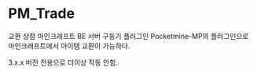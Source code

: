 # PM_Trade
교환 상점
마인크래프트 BE 서버 구동기 플러그인 Pocketmine-MP의 플러그인으로 마인크래프트에서 아이템 교환이 가능하다.

3.x.x 버전 전용으로 더이상 작동 안함.
